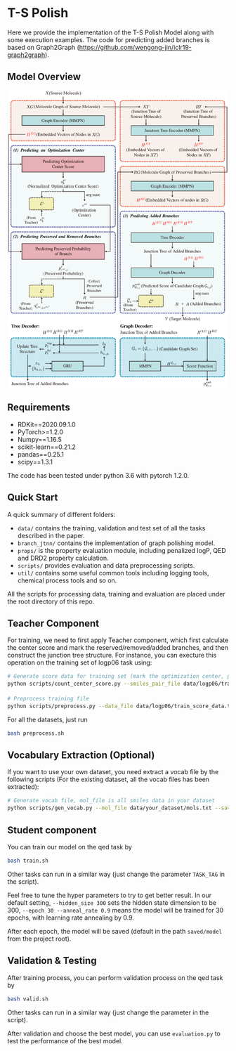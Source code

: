 # T-S Polish

Here we provide the implementation of the T-S Polish Model along with some execution examples. The code for predicting added branches is based on Graph2Graph (https://github.com/wengong-jin/iclr19-graph2graph). 

## Model Overview

![image](https://github.com/aI-area/T-S-polish/blob/master/workflow.png)

## Requirements

* RDKit==2020.09.1.0
* PyTorch>=1.2.0
* Numpy==1.16.5
* scikit-learn==0.21.2
* pandas==0.25.1
* scipy==1.3.1

The code has been tested under python 3.6 with pytorch 1.2.0. 

## Quick Start
A quick summary of different folders:
* `data/` contains the training, validation and test set of all the tasks described in the paper.
* `branch_jtnn/` contains the implementation of graph polishing model.
* `props/` is the property evaluation module, including penalized logP, QED and DRD2 property calculation.
* `scripts/` provides evaluation and data preprocessing scripts.
* `util/` contains some useful common tools including logging tools, chemical process tools and so on. 

All the scripts for processing data, training and evaluation are placed under the root directory of this repo. 

## Teacher Component

For training, we need to first apply Teacher component, which first calculate the center score and mark the reserved/removed/added branches, and then construct the junction tree structure. For instance, you can execture this operation on the training set of logp06 task using: 

```bash
# Generate score data for training set (mark the optimization center, preserved/removed/added branches)
python scripts/count_center_score.py --smiles_pair_file data/logp06/train_pairs.txt --result_file data/logp06/train_score_data.txt --ncpu 8

# Preprocess training file
python scripts/preprocess.py --data_file data/logp06/train_score_data.txt --save_file data/logp06/train_trees.pkl --ncpu 8
```

For all the datasets, just run

```bash
bash preprocess.sh
```

## Vocabulary Extraction (Optional)

If you want to use your own dataset, you need extract a vocab file by the following scripts (For the existing dataset, all the vocab files has been extracted): 

```bash
# Generate vocab file, mol_file is all smiles data in your dataset
python scripts/gen_vocab.py --mol_file data/your_dataset/mols.txt --save_vocab_file data/your_dataset/vocab.txt --ncpu 32
```

## Student component

 You can train our model on the qed task by

```bash
bash train.sh
```

Other tasks can run in a similar way (just change the parameter `TASK_TAG` in the script). 

Feel free to tune the hyper parameters to try to get better result. In our default setting, `--hidden_size 300` sets the hidden state dimension to be 300, `--epoch 30 --anneal_rate 0.9` means the model will be trained for 30 epochs, with learning rate annealing by 0.9. 

After each epoch, the model will be saved (default in the path `saved/model` from the project root).

## Validation & Testing

After training process, you can perform validation process on the qed task by

```bash
bash valid.sh
```

Other tasks can run in a similar way (just change the parameter in the script). 

After validation and choose the best model, you can use  `evaluation.py`  to test the performance of the best model. 
